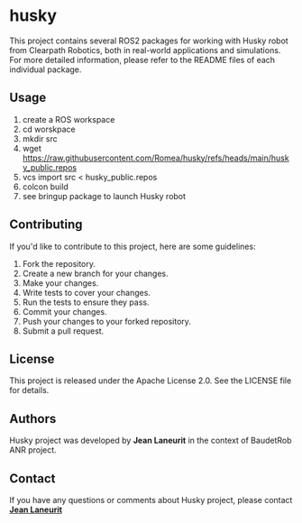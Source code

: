 # husky #

This project contains several ROS2 packages for working with Husky robot from Clearpath Robotics, both in real-world applications and simulations. For more detailed information, please refer to the README files of each individual package.

## **Usage**

1. create a ROS workspace
2. cd worskpace
3. mkdir src
4. wget https://raw.githubusercontent.com/Romea/husky/refs/heads/main/husky_public.repos
5. vcs import src < husky_public.repos
6. colcon build
7. see bringup package to launch Husky robot

## **Contributing**

If you'd like to contribute to this project, here are some guidelines:

1. Fork the repository.
2. Create a new branch for your changes.
3. Make your changes.
4. Write tests to cover your changes.
5. Run the tests to ensure they pass.
6. Commit your changes.
7. Push your changes to your forked repository.
8. Submit a pull request.

## **License**

This project is released under the Apache License 2.0. See the LICENSE file for details.

## **Authors**

 Husky project was developed by **Jean Laneurit** in the context of BaudetRob ANR project.

## **Contact**

If you have any questions or comments about Husky project, please contact **[Jean Laneurit](mailto:jean.laneurit@inrae.fr)** 